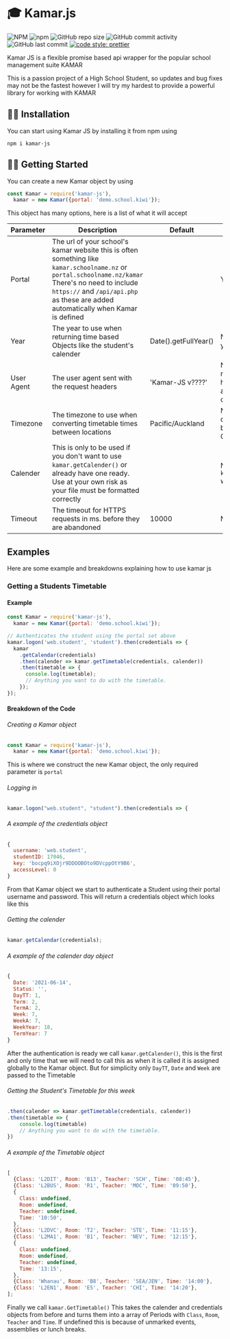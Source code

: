 # :mortar_board: Kamar.js

![NPM](https://img.shields.io/npm/l/kamar-js) ![npm](https://img.shields.io/npm/v/kamar-js?label=Version) ![GitHub repo size](https://img.shields.io/github/repo-size/Maverick-Calender/Kamar-js) ![GitHub commit activity](https://img.shields.io/github/commit-activity/m/Maverick-Calender/Kamar-js) ![GitHub last commit](https://img.shields.io/github/last-commit/Maverick-Calender/Kamar-js) [![code style: prettier](https://img.shields.io/badge/code_style-prettier-ff69b4.svg?style=flat)](https://github.com/prettier/prettier)

Kamar JS is a flexible promise based api wrapper for the popular school management suite KAMAR

This is a passion project of a High School Student, so updates and bug fixes may not be the fastest however I will try my hardest to provide a powerful library for working with KAMAR

## :man_factory_worker: Installation

You can start using Kamar JS by installing it from npm using

```
npm i kamar-js
```

## :woman_technologist: Getting Started

You can create a new Kamar object by using

```javascript
const Kamar = require('kamar-js'),
  kamar = new Kamar({portal: 'demo.school.kiwi'});
```

This object has many options, here is a list of what it will accept

| Parameter  | Description                                                                                                                                                                                                                               | Default              | Required                                                                  |
| ---------- | ----------------------------------------------------------------------------------------------------------------------------------------------------------------------------------------------------------------------------------------- | -------------------- | ------------------------------------------------------------------------- |
| Portal     | The url of your school's kamar website this is often something like `kamar.schoolname.nz` or `portal.schoolname.nz/kamar` There's no need to include `https://` and `/api/api.php` as these are added automatically when Kamar is defined |                      | Yes                                                                       |
| Year       | The year to use when returning time based Objects like the student's calender                                                                                                                                                             | Date().getFullYear() | No. Will use current year if not provided                                 |
| User Agent | The user agent sent with the request headers                                                                                                                                                                                              | 'Kamar-JS v????'     | No. Although it is recommended to have your application's name on this    |
| Timezone   | The timezone to use when converting timetable times between locations                                                                                                                                                                     | Pacific/Auckland     | No. Helpful for dealing with schools based in Fiji, The Cook Islands, etc |
| Calender   | This is only to be used if you don't want to use `kamar.getCalender()` or already have one ready. Use at your own risk as your file must be formatted correctly                                                                           |                      | No. In most cases `kamar.getCalender()` works                             |
| Timeout    | The timeout for HTTPS requests in ms. before they are abandoned                                                                                                                                                                           | 10000                | No                                                                        |

## Examples

Here are some example and breakdowns explaining how to use kamar js

### Getting a Students Timetable

#### Example

```javascript
const Kamar = require('kamar-js'),
  kamar = new Kamar({portal: 'demo.school.kiwi'});

// Authenticates the student using the portal set above
kamar.logon('web.student', 'student').then(credentials => {
  kamar
    .getCalendar(credentials)
    .then(calender => kamar.getTimetable(credentials, calender))
    .then(timetable => {
      console.log(timetable);
      // Anything you want to do with the timetable.
    });
});
```

#### Breakdown of the Code

###### Creating a Kamar object

```javascript
const Kamar = require('kamar-js'),
  kamar = new Kamar({portal: 'demo.school.kiwi'});
```

This is where we construct the new Kamar object, the only required parameter is `portal`

###### Logging in

```javascript
kamar.logon("web.student", "student").then(credentials => {
```

###### A example of the credentials object

```js
{
  username: 'web.student',
  studentID: 17046,
  key: 'bocpq9iXOjr9DDOOBOto9DVcppOtY9B6',
  accessLevel: 0
}
```

From that Kamar object we start to authenticate a Student using their portal username and password. This will return a credentials object which looks like this

###### Getting the calender

```javascript
kamar.getCalendar(credentials);
```

###### A example of the calender day object

```js
{
  Date: '2021-06-14',
  Status: '',
  DayTT: 1,
  Term: 2,
  TermA: 2,
  Week: 7,
  WeekA: 7,
  WeekYear: 18,
  TermYear: 7
}
```

After the authentication is ready we call `kamar.getCalender()`, this is the first and only time that we will need to call this as when it is called it is assigned globally to the Kamar object. But for simplicity only `DayTT`, `Date` and `Week` are passed to the Timetable

###### Getting the Student's Timetable for this week

```javascript
.then(calender => kamar.getTimetable(credentials, calender))
.then(timetable => {
    console.log(timetable)
    // Anything you want to do with the timetable.
})
```

###### A example of the Timetable object

```js
[
  {Class: 'L2DIT', Room: 'B13', Teacher: 'SCH', Time: '08:45'},
  {Class: 'L2BUS', Room: 'R1', Teacher: 'MOC', Time: '09:50'},
  {
    Class: undefined,
    Room: undefined,
    Teacher: undefined,
    Time: '10:50',
  },
  {Class: 'L2DVC', Room: 'T2', Teacher: 'STE', Time: '11:15'},
  {Class: 'L2MA1', Room: 'B1', Teacher: 'NEV', Time: '12:15'},
  {
    Class: undefined,
    Room: undefined,
    Teacher: undefined,
    Time: '13:15',
  },
  {Class: 'Whanau', Room: 'B8', Teacher: 'SEA/JEN', Time: '14:00'},
  {Class: 'L2EN1', Room: 'E5', Teacher: 'CHI', Time: '14:20'},
];
```

Finally we call `kamar.GetTimetable()` This takes the calender and credentials objects from before and turns them into a array of Periods with `Class`, `Room`, `Teacher` and `Time`. If undefined this is because of unmarked events, assemblies or lunch breaks.

